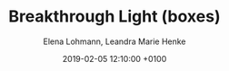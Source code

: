 ---
layout: post
author: "Elena Lohmann, Leandra Marie Henke"
date:   2019-02-05 12:10:00 +0100
title:  "Breakthrough Light (boxes)"
text: "After spending some time at the Ebertplatz and discovering it from different angles, our focus was on the dull atmosphere and the external dereliction of the place. To counteract this, revive the place and make it more attractive again, we wanted to turn it into an open art space by using the architectural design of the square. As an experiment, we decided to independently exhibit sculptures of two Cologne artists in the passage and capture the reactions of the passers-by on film.  

 We noticed, the lack of light is one of the essential deficits the Ebertplatz has to deal with. The darkness in combination with the pillars and many entries and exits creates a feeling of disorientation and invisibility. The only natural source of light in the passage comes from the hexagon. It mediates between the over- and underground and opens the view to different perspectives above.  

With regard to the exhibition, we wanted to use this natural source of light and offer the viewer a metaphorical view of the splintering place. We decided to build light boxes to show both perspectives of the place, the level above our heads as well as the level down in the passage. Our Intention was to transfer the light to the underpass at eye height. The photo-collages attend to reflect the disruption and disunity of the place itself and depicts the diversity of perception of the location as “our Ebertplatz”.  
"

imgMin: 

  - "https://raw.githubusercontent.com/Ebertplatz/images/master/05-02-2019-post-10/miniaturen/001.jpg"
  - "https://raw.githubusercontent.com/Ebertplatz/images/master/05-02-2019-post-10/miniaturen/002.jpg"
  - "https://raw.githubusercontent.com/Ebertplatz/images/master/05-02-2019-post-10/miniaturen/003.jpg"
  - "https://raw.githubusercontent.com/Ebertplatz/images/master/05-02-2019-post-10/miniaturen/004.jpg"
  - "https://raw.githubusercontent.com/Ebertplatz/images/master/05-02-2019-post-10/miniaturen/005.jpg"
  - "https://raw.githubusercontent.com/Ebertplatz/images/master/05-02-2019-post-10/miniaturen/006.jpg"
  - "https://raw.githubusercontent.com/Ebertplatz/images/master/05-02-2019-post-10/miniaturen/007.jpg"
  - "https://raw.githubusercontent.com/Ebertplatz/images/master/05-02-2019-post-10/miniaturen/008.jpg"
  - "https://raw.githubusercontent.com/Ebertplatz/images/master/05-02-2019-post-10/miniaturen/009.jpg"


imgOrig: 
  - "https://raw.githubusercontent.com/Ebertplatz/images/master/05-02-2019-post-10/originale/001.jpg"
  - "https://raw.githubusercontent.com/Ebertplatz/images/master/05-02-2019-post-10/originale/002.jpg"
  - "https://raw.githubusercontent.com/Ebertplatz/images/master/05-02-2019-post-10/originale/003.jpg"
  - "https://raw.githubusercontent.com/Ebertplatz/images/master/05-02-2019-post-10/originale/004.jpg"
  - "https://raw.githubusercontent.com/Ebertplatz/images/master/05-02-2019-post-10/originale/005.jpg"
  - "https://raw.githubusercontent.com/Ebertplatz/images/master/05-02-2019-post-10/originale/006.jpg"
  - "https://raw.githubusercontent.com/Ebertplatz/images/master/05-02-2019-post-10/originale/007.jpg"
  - "https://raw.githubusercontent.com/Ebertplatz/images/master/05-02-2019-post-10/originale/008.jpg"
  - "https://raw.githubusercontent.com/Ebertplatz/images/master/05-02-2019-post-10/originale/009.jpg"




---